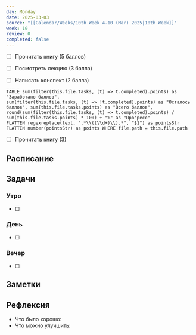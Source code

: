 ```yaml
---
day: Monday
date: 2025-03-03
source: "[[Calendar/Weeks/10th Week 4-10 (Mar) 2025|10th Week]]"
week: 10
review: 0
completed: false
---
```

- [ ] Прочитать книгу (5 баллов)
- [ ] Посмотреть лекцию (3 балла)
- [ ] Написать конспект (2 балла)


```dataview 
TABLE sum(filter(this.file.tasks, (t) => t.completed).points) as "Заработано баллов",
sum(filter(this.file.tasks, (t) => !t.completed).points) as "Осталось баллов", sum(this.file.tasks.points) as "Всего баллов",
round(sum(filter(this.file.tasks, (t) => t.completed).points) / sum(this.file.tasks.points) * 100) + "%" as "Прогресс"
FLATTEN regexreplace(text, ".*\\((\\d+)\\).*", "$1") as pointsStr
FLATTEN number(pointsStr) as points WHERE file.path = this.file.path 
```
- [ ] Прочитать книгу (3)

## Расписание

## Задачи

### Утро

- [ ]

### День

- [ ]

### Вечер

- [ ]

## Заметки

## Рефлексия

- Что было хорошо:
- Что можно улучшить: